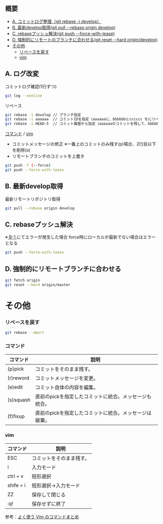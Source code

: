 ## 概要
- [A. コミットログ整理（git rebase -i develop）](#a-ログ改変)
- [B. 最新develop取得(git pull --rebase origin develop)](#b-最新develop取得)
- [C. rebaseプッシュ解決(git push --force-with-lease)](#c-rebaseプッシュ解決)
- [D. 強制的にリモートのブランチに合わせる(git reset --hard origin/develop)](#d-強制的にリモートブランチに合わせる)
- [その他](#その他)
    - [リベースを戻す](#リベースを戻す)
    - [vim](#vim)

## A. ログ改変
コミットログ確認(1行ずつ)
```sh
git log --oneline
```

リベース
```sh
git rebase -i develop // ブランチ指定
git rebase -i aaaaaa  // コミットIDを指定（aaaaaaに、bbbbbbとcccccc をにリベース）
git rebase -i HEAD~3  // コミット履歴から指定（aaaaaaのコミットを残して、bbbbbbとccccccを統合）
```

[コマンド](#コマンド) / [vim](#vim)

- コミットメッセージの修正 ※一番上のコミットのみ残す(p)場合、2行目以下を削除(s)
- リモートブランチのコミットを上書き

```sh
git push -f (--force)
git push --force-with-lease
```
## B. 最新develop取得
最新リモートリポジトリ取得
```sh
git pull --rebase origin develop
```
## C. rebaseプッシュ解決
※[ B-1 ](#B-1)にてエラーが発生した場合
force時にローカルが最新でない場合はエラーとなる
```sh
git push --force-with-lease
```

## D. 強制的にリモートブランチに合わせる
```sh
git fetch origin
git reset --hard origin/master
```

# その他
### リベースを戻す
```sh
git rebase --abort
```

### コマンド
| コマンド         | 説明 |
| --------------- | ------- |
| (p)pick	        |コミットをそのまま残す。 |
| (r)reword       |コミットメッセージを変更。 |
| (e)edit	        |コミット自体の内容を編集。 |
| (s)squash       |直前のpickを指定したコミットに統合。メッセージも統合。 |
| (f)fixup        |直前のpickを指定したコミットに統合。メッセージは破棄。 |

### vim

| コマンド         | 説明 |
| --------------- | ------- |
| ESC	            | コミットをそのまま残す。 |
| i               | 入力モード |
| ctrl + v               | 短形選択 |
| shife + i               | 短形選択→入力モード |
| ZZ	            | 保存して閉じる |
| :q!	            | 保存せずに終了 |

参考：[よく使う Vim のコマンドまとめ](https://qiita.com/hide/items/5bfe5b322872c61a6896)
